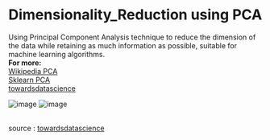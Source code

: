 # Dimensionality_Reduction using PCA
Using Principal Component Analysis technique to reduce the dimension of the data while retaining as much information as possible, suitable for machine learning algorithms.<br/>
<b>For more:</b>
<br/> 
<a href="https://en.wikipedia.org/wiki/Principal_component_analysis"> Wikipedia PCA </a>
<br/> 
<a href="https://scikit-learn.org/stable/modules/generated/sklearn.decomposition.PCA.html">Sklearn PCA</a>
<br/>
<a href="https://towardsdatascience.com/principal-component-analysis-pca-explained-visually-with-zero-math-1cbf392b9e7d">towardsdatascience</a>


![image](https://user-images.githubusercontent.com/63104472/233860752-6ff043b3-5f99-470a-92a0-025e0dcab681.png)
![image](https://user-images.githubusercontent.com/63104472/233860868-42268fa9-0569-45f1-b9e1-bba92eb9ae6f.png)

<br/>
source : <a href="https://towardsdatascience.com/principal-component-analysis-pca-explained-visually-with-zero-math-1cbf392b9e7d">towardsdatascience</a>
